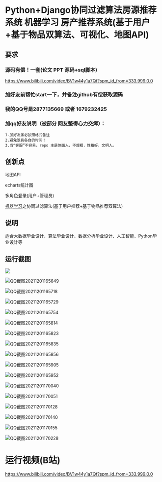 # Python+Django协同过滤算法房源推荐系统 机器学习 房产推荐系统(基于用户+基于物品双算法、可视化、地图API)

## 要求
### 源码有偿！一套(论文 PPT 源码+sql脚本)

https://www.bilibili.com/video/BV1w44y1a7Qf?spm_id_from=333.999.0.0

### 

### 加好友前帮忙start一下，并备注github有偿获取源码
### 我的QQ号是2877135669 或者 1679232425
### 加qq好友说明（被部分 网友整得心力交瘁）：
    1.加好友务必按照格式备注
    2.避免浪费各自的时间！
    3.当“客服”不容易，repo 主是体面人，不爆粗，性格好，文明人。





## 创新点

地图API

echarts统计图

多角色登录(用户+管理员)

[机器学习](https://www.zhihu.com/search?q=机器学习&search_source=Entity&hybrid_search_source=Entity&hybrid_search_extra={"sourceType"%3A"article"%2C"sourceId"%3A440047794})之协同过滤算法(基于用户推荐+基于物品推荐双算法)



## 说明

适合大数据毕业设计、算法毕业设计、数据分析毕业设计、人工智能、Python毕业设计等



## 运行截图



![](\QQ截图20211201165602.png)

![QQ截图20211201165649](QQ截图20211201165649.png)

![QQ截图20211201165718](QQ截图20211201165718.png)

![QQ截图20211201165729](QQ截图20211201165729.png)

![QQ截图20211201165754](QQ截图20211201165754.png)

![QQ截图20211201165814](QQ截图20211201165814.png)

![QQ截图20211201165823](QQ截图20211201165823.png)

![QQ截图20211201165835](QQ截图20211201165835.png)

![QQ截图20211201165856](QQ截图20211201165856.png)

![QQ截图20211201165905](QQ截图20211201165905.png)

![QQ截图20211201165952](QQ截图20211201165952.png)

![QQ截图20211201170040](QQ截图20211201170040.png)

![QQ截图20211201170051](QQ截图20211201170051.png)

![QQ截图20211201170128](QQ截图20211201170128.png)

![QQ截图20211201170140](QQ截图20211201170140.png)

![QQ截图20211201170155](QQ截图20211201170155.png)

![QQ截图20211201170228](QQ截图20211201170228.png)





# 运行视频(B站)

https://www.bilibili.com/video/BV1w44y1a7Qf?spm_id_from=333.999.0.0





